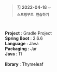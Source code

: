 > :spiral_calendar: __2022-04-18__ ~<br/>
> __`스프링부트 연습하기`__

<br>

__Project__ : Gradle Project<br>
__Spring Boot__ : 2.6.6<br>
__Language__ : Java<br>
__Packaging__ : Jar<br>
__Java__ : 11<br><br>
__library__ : Thymeleaf
